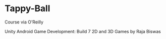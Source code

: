 # Tappy-Ball

Course via O'Reilly

Unity Android Game Development: Build 7 2D and 3D Games by Raja Biswas

